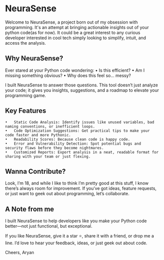 # NeuraSense

Welcome to NeuraSense, a project born out of my obsession with programming. It's an attempt at bringing actionable insights out of your python code(as for now). It could be a great interest to any curious developer interested in cool tech simply looking to simplify, intuit, and access the analysis.

## Why NeuraSense?

Ever stared at your Python code wondering:
	•	Is this efficient?
	•	Am I missing something obvious?
	•	Why does this feel so… messy?

I built NeuraSense to answer those questions. This tool doesn’t just analyze your code; it gives you insights, suggestions, and a roadmap to elevate your programming game.

## Key Features
	•	Static Code Analysis: Identify issues like unused variables, bad naming conventions, or inefficient loops.
	•	Code Optimization Suggestions: Get practical tips to make your code faster and more Pythonic.
	•	Readability Scores: Because clean code is happy code.
	•	Error and Vulnerability Detection: Spot potential bugs and security flaws before they become nightmares.
	•	Customized Reports: Export analysis in a neat, readable format for sharing with your team or just flexing.

## Wanna Contribute?

Look, I’m 18, and while I like to think I’m pretty good at this stuff, I know there’s always room for improvement. If you’ve got ideas, feature requests, or just want to geek out about programming, let’s collaborate.

## A Note from me

I built NeuraSense to help developers like you make your Python code better—not just functional, but exceptional.

If you like NeuraSense, give it a star ⭐, share it with a friend, or drop me a line. I’d love to hear your feedback, ideas, or just geek out about code.

Cheers,
Aryan
